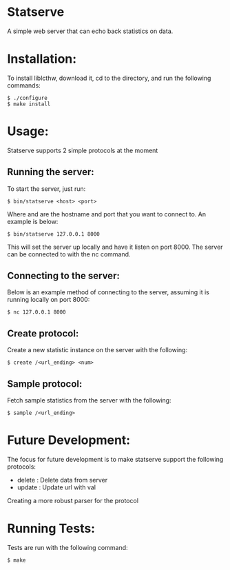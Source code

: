 Statserve
========================================
A simple web server that can echo back statistics on data. 

Installation: 
========================================
To install liblcthw, download it, cd to the directory, and run the following commands: 

    $ ./configure
    $ make install


Usage: 
========================================

Statserve supports 2 simple protocols at the moment

Running the server:
----------------------------------------
To start the server, just run: 

	$ bin/statserve <host> <port>

Where <host> and <port> are the hostname and port that you want to connect to. An example is below: 

	$ bin/statserve 127.0.0.1 8000

This will set the server up locally and have it listen on port 8000. The server can be connected to with the nc command. 

Connecting to the server:
----------------------------------------
Below is an example method of connecting to the server, assuming it is running locally on port 8000: 

	$ nc 127.0.0.1 8000

Create protocol:
----------------------------------------
Create a new statistic instance on the server with the following: 

	$ create /<url_ending> <num> 

Sample protocol:
----------------------------------------
Fetch sample statistics from the server with the following: 

	$ sample /<url_ending> 

Future Development: 
========================================
The focus for future development is to make statserve support the following protocols: 

* delete <url>: Delete data from server
* update <url> <val>: Update url with val

Creating a more robust parser for the protocol

Running Tests: 
========================================
Tests are run with the following command: 

    $ make


